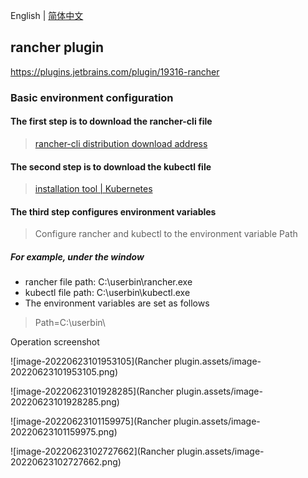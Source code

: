 English | [简体中文](./README.zh-cn.md)

## rancher plugin



https://plugins.jetbrains.com/plugin/19316-rancher



### Basic environment configuration



#### The first step is to download the rancher-cli file

> [rancher-cli distribution download address](https://github.com/rancher/cli/releases)

#### The second step is to download the kubectl file

> [installation tool | Kubernetes](https://kubernetes.io/docs/tasks/tools/)

#### The third step configures environment variables

> Configure rancher and kubectl to the environment variable Path

##### For example, under the window

- rancher file path: C:\userbin\rancher.exe
- kubectl file path: C:\userbin\kubectl.exe
- The environment variables are set as follows

> Path=C:\userbin\



Operation screenshot

![image-20220623101953105](Rancher plugin.assets/image-20220623101953105.png)



![image-20220623101928285](Rancher plugin.assets/image-20220623101928285.png)



![image-20220623101159975](Rancher plugin.assets/image-20220623101159975.png)



![image-20220623102727662](Rancher plugin.assets/image-20220623102727662.png)